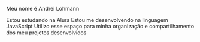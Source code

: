 Meu nome é Andrei Lohmann

Estou estudando na Alura
Estou me desenvolvendo na linguagem JavaScript
Utilizo esse espaço para minha organização e compartilhamento dos meu projetos desenvolvidos
